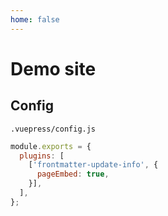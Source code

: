 ```yaml
---
home: false
---
```

# Demo site


## Config

`.vuepress/config.js`

```js
module.exports = {
  plugins: [
    ['frontmatter-update-info', {
      pageEmbed: true,
    }],
  ],
};
```
